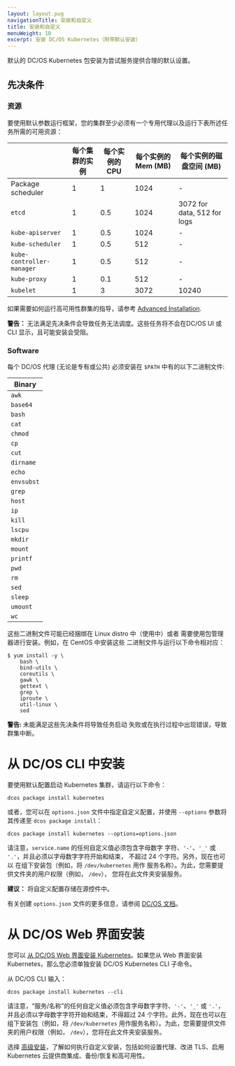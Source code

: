 ```yaml
---
layout: layout.pug
navigationTitle: 安装和自定义
title: 安装和自定义
menuWeight: 10
excerpt: 安装 DC/OS Kubernetes（附带默认安装）
---
```


默认的 DC/OS Kubernetes 包安装为尝试服务提供合理的默认设置。

## 先决条件

### 资源

要使用默认参数运行框架，您的集群至少必须有一个专用代理以及运行下表所述任务所需的可用资源：

| | 每个集群的实例 | 每个实例的 CPU | 每个实例的 Mem (MB) | 每个实例的磁盘空间 (MB) |
| ----------------------- | --------------------- | ---------------- | --------------------- | --------------------------- |
| Package scheduler       | 1                     | 1                | 1024                  | -                           |
| `etcd`                    | 1                     | 0.5              | 1024                  | 3072 for data, 512 for logs |
| `kube-apiserver`          | 1                     | 0.5              | 1024                  | -                           |
| `kube-scheduler`          | 1                     | 0.5              | 512                   | -                           |
| `kube-controller-manager` | 1                     | 0.5              | 512                   | -                           |
| `kube-proxy`              | 1                     | 0.1              | 512                   | -                           |
| `kubelet`                 | 1                     | 3                | 3072                  | 10240                       |

如果需要如何运行高可用性群集的指导，请参考
[Advanced Installation](../advanced-install).

<p class="message--warning"><strong>警告： </strong>无法满足先决条件会导致任务无法调度。这些任务将不会在DC/OS UI 或 CLI 显示，且可能安装会受阻。</p>

### Software

每个 DC/OS 代理 (无论是专有或公共) 必须安装在 `$PATH` 中有的以下二进制文件:

| Binary     |
| ---------- |
| `awk`      |
| `base64`   |
| `bash`     |
| `cat`      |
| `chmod`    |
| `cp`       |
| `cut`      |
| `dirname`  |
| `echo`     |
| `envsubst` |
| `grep`     |
| `host`     |
| `ip`       |
| `kill`     |
| `lscpu`    |
| `mkdir`    |
| `mount`    |
| `printf`   |
| `pwd`      |
| `rm`       |
| `sed`      |
| `sleep`    |
| `umount`   |
| `wc`       |

这些二进制文件可能已经捆绑在 Linux distro 中（使用中）或者
需要使用包管理器进行安装。例如，在 CentOS 中安装这些
二进制文件与运行以下命令相对应：

```shell
$ yum install -y \
    bash \
    bind-utils \
    coreutils \
    gawk \
    gettext \
    grep \
    iproute \
    util-linux \
    sed
```

<p class="message--warning"><strong>警告: </strong>未能满足这些先决条件将导致任务启动
失败或在执行过程中出现错误，导致群集中断。</p>


# 从 DC/OS CLI 中安装

要使用默认配置启动 Kubernetes 集群，请运行以下命令：

```shell
dcos package install kubernetes
```

或者，您可以在 `options.json` 文件中指定自定义配置，并使用 `--options` 参数将其传递至 `dcos package install`：

```shell
dcos package install kubernetes --options=options.json
```

请注意，`service.name` 的任何自定义值必须包含字母数字
字符、`'-'`、`'_'` 或 `'.'`，并且必须以字母数字字符开始和结束，
不超过 24 个字符。另外，现在也可以
在组下安装包（例如，将 `/dev/kubernetes` 用作
服务名称）。为此，您需要提供文件夹的用户权限（例如， `/dev`），
您将在此文件夹安装服务。

**建议：** 将自定义配置存储在源控件中。

有关创建 `options.json` 文件的更多信息，请参阅 [DC/OS 文档](/dcos/cn/1.11/deploying-services/config-universe-service/)。

# 从 DC/OS Web 界面安装

您可以 [从 DC/OS Web 界面安装 Kubernetes](/dcos/cn/1.11/deploying-services/install/)。如果您从 Web 界面安装 Kubernetes，那么您必须单独安装 DC/OS Kubernetes CLI 子命令。

从 DC/OS CLI 输入：

```shell
dcos package install kubernetes --cli
```
请注意，“服务/名称”的任何自定义值必须包含字母数字字符、`'-'`、`'_'` 或 `'.'`，并且必须以字母数字字符开始和结束，不得超过 24 个字符。此外，现在也可以在组下安装包（例如，将 `/dev/kubernetes` 用作服务名称）。为此，您需要提供文件夹的用户权限（例如， `/dev`），您将在此文件夹安装服务。

选择 [高级安装](/dcos/cn/services/kubernetes/1.2.1-1.10.6/advanced-install/)，了解如何执行自定义安装，包括如何设置代理、改进 TLS、启用 Kubernetes 云提供商集成、备份/恢复和高可用性。
